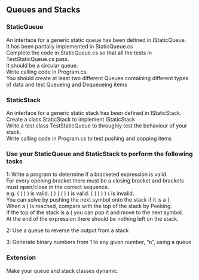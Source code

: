 ## Queues and Stacks

### StaticQueue
An interface for a generic static queue has been defined in IStaticQueue.</br>
It has been partially implemented in StaticQueue.cs</br>
Complete the code in StaticQueue.cs so that all the tests in TestStaticQueue.cs pass.</br>
It should be a circular queue.</br>
Write calling code in Program.cs.</br>
You should create at least two different Queues containing different types of data and test Queueing and Dequeueing items </br>

### StaticStack
An interface for a generic static stack has been defined in IStaticStack.</br>
Create a class StaticStack to implement IStaticStack</br>
Write a test class TestStaticQueue to throughly test the behaviour of your stack.</br>
Write calling code in Program.cs to test pushing and popping items </br>

### Use your StaticQueue and StaticStack to perform the following tasks
1: Write a program to determine if a  bracketed expression is valid. </br> 
For every opening bracket there must be a closing bracket and brackets must open/close in the correct sequence.  </br> 
e.g. ( ( ) ) is valid.  ( ) ( ( ) ) is valid. ( ( ) ) ) ( is invalid.  </br> 
You can solve by pushing the next symbol onto the stack if it is a (.  </br> 
When a ) is reached, compare with the top of the stack by Peeking.  </br> 
If the top of the stack is a ( you can pop it and move to the next symbol.</br> 
At the end of the expression there should be nothing left on the stack.</br> 

2: Use a queue to reverse the output from a stack</br>

3: Generate binary numbers from 1 to any given number, “n”, using a queue</br>

### Extension
Make your queue and stack classes dynamic. 
